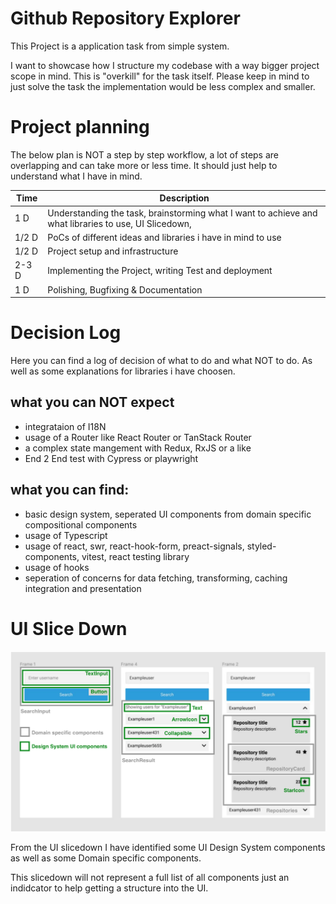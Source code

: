 # Github Repository Explorer

This Project is a application task from simple system.

I want to showcase how I structure my codebase with a way bigger project scope in mind.
This is "overkill" for the task itself. Please keep in mind to just solve the task the implementation would be less complex and smaller.

# Project planning

The below plan is NOT a step by step workflow, a lot of steps are overlapping and can take more or less time. It should just help to understand what I have in mind.

| Time | Description |
| --- | --- |
| 1 D | Understanding the task, brainstorming what I want to achieve and what libraries to use, UI Slicedown,  |
| 1/2 D | PoCs of different ideas and libraries i have in mind to use |
| 1/2 D | Project setup and infrastructure |
| 2-3 D | Implementing the Project, writing Test and deployment |
| 1 D | Polishing, Bugfixing & Documentation |

# Decision Log

Here you can find a log of decision of what to do and what NOT to do. As well as some explanations for libraries i have choosen.

## what you can NOT expect

- integrataion of I18N
- usage of a Router like React Router or TanStack Router
- a complex state mangement with Redux, RxJS or a like
- End 2 End test with Cypress or playwright

## what you can find:

- basic design system, seperated UI components from domain specific compositional components
- usage of Typescript
- usage of react, swr, react-hook-form, preact-signals, styled-components, vitest, react testing library
- usage of hooks
- seperation of concerns for data fetching, transforming, caching integration and presentation


# UI Slice Down

![Component Slicedown](/docs/img/ui-slicedown.png "UI design sliced down to components")

From the UI slicedown I have identified some UI Design System components as well as some Domain specific components.

This slicedown will not represent a full list of all components just an indidcator to help getting a structure into the UI.
